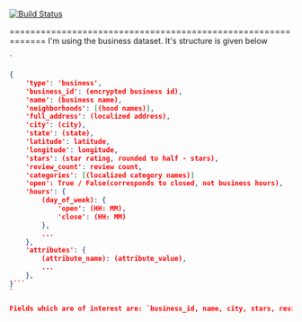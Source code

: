 [![Build Status](https://travis-ci.org/Yelp/dataset-examples.svg)](https://travis-ci.org/Yelp/dataset-examples)

=============================================================
I'm using the business dataset. It's structure is given below

`
```json
{
    'type': 'business',
    'business_id': (encrypted business id),
    'name': (business name),
    'neighborhoods': [(hood names)],
    'full_address': (localized address),
    'city': (city),
    'state': (state),
    'latitude': latitude,
    'longitude': longitude,
    'stars': (star rating, rounded to half - stars),
    'review_count': review count,
    'categories': [(localized category names)]
    'open': True / False(corresponds to closed, not business hours),
    'hours': {
        (day_of_week): {
            'open': (HH: MM),
            'close': (HH: MM)
        },
        ...
    },
    'attributes': {
        (attribute_name): (attribute_value),
        ...
    },
}```
`

Fields which are of interest are: `business_id, name, city, stars, review_count, categories`
